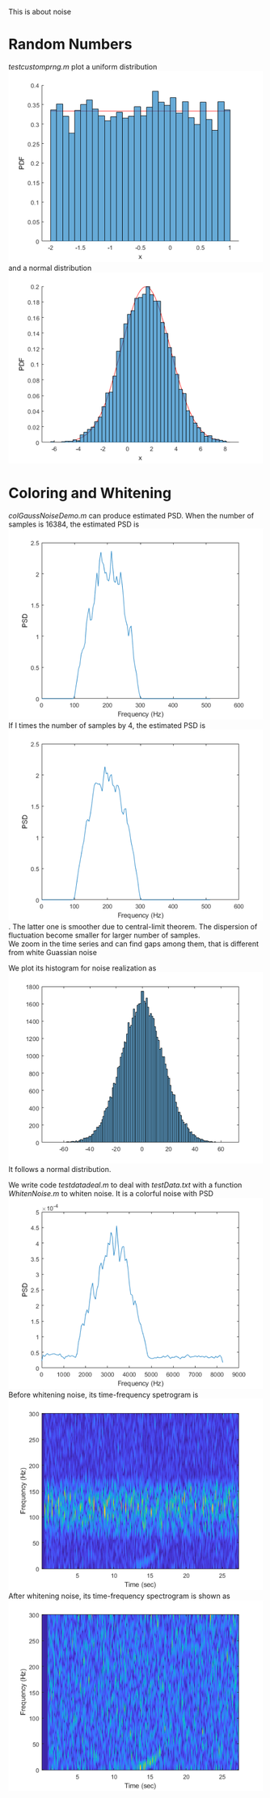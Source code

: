 This is about noise
# Random Numbers
_testcustomprng.m_ plot a uniform distribution ![uniform](https://raw.githubusercontent.com/guoxiaowhu/GWSC_NAOC/main/figs/unifom_dis.png) and a normal distribution
![normal](https://raw.githubusercontent.com/guoxiaowhu/GWSC_NAOC/main/figs/normal_dis.png)

# Coloring and Whitening
_colGaussNoiseDemo.m_ can produce estimated PSD. When the number of samples is 16384, the estimated PSD is ![1](https://raw.githubusercontent.com/guoxiaowhu/GWSC_NAOC/main/figs/PSD16384.png) If I times the number of samples by 4, the estimated PSD is ![4](https://raw.githubusercontent.com/guoxiaowhu/GWSC_NAOC/main/figs/PSD16384_4.png). The latter one is smoother due to central-limit theorem. The dispersion of fluctuation become smaller for larger number of samples.  
We zoom in the time series and can find gaps among them, that is different from white Guassian noise 

We plot its histogram for noise realization as
![hist](https://raw.githubusercontent.com/guoxiaowhu/GWSC_NAOC/main/figs/noise_hist.png)
It follows a normal distribution.

We write code _testdatadeal.m_ to deal with _testData.txt_ with a function _WhitenNoise.m_ to whiten noise. It is a colorful noise with PSD ![PSD](https://raw.githubusercontent.com/guoxiaowhu/GWSC_NAOC/main/figs/PSDcolor.png)
Before whitening noise, its time-frequency spetrogram is ![ColorNoise](https://raw.githubusercontent.com/guoxiaowhu/GWSC_NAOC/main/figs/ColorSpe.png)
After whitening noise, its time-frequency spectrogram is shown as ![](https://raw.githubusercontent.com/guoxiaowhu/GWSC_NAOC/main/figs/WhitenSpe.png)
